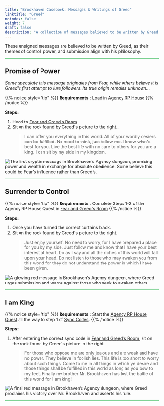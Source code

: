 ```yaml
---
title: "Brookhaven Casebook: Messages & Writings of Greed"
linktitle: "Greed"
noindex: false
weight: 7
draft: false
description: "A collection of messages believed to be written by Greed, revealing his influence over Brookhaven, his philosophy of power, and his battle against Mr. Brookhaven."
---
```


These unsigned messages are believed to be written by Greed, as their themes of control, power, and submission align with his philosophy.


<hr style="background-color: #28b44c" size=8>

## Promise of Power

_Some speculate this message originates from Fear, while others believe it is Greed's first attempt to lure followers. Its true origin remains unknown..._

{{% notice style="tip" %}}
**Requirements** : Load in [Agency RP House](/lore/quests/agency_coffin_portal/getting_started/)
{{% /notice %}}

**Steps:**

1. Head to [Fear and Greed's Room](/lore/quests/agency_coffin_portal/fear_and_greed/)
2. Sit on the rock found by Greed's picture to the right..
    > I can offer you everything in this world. All of your wordly desiers can be fulfilled. No need to think, just follow me. I know what's best for you. Live the best life with no care to others for you are a king. I can sit by my side in my kingdom.

![The first cryptic message in Brookhaven’s Agency dungeon, promising power and wealth in exchange for absolute obedience. Some believe this could be Fear’s influence rather than Greed’s.](/images/agency_coffin_portal_quest/agency_dungeon_message_promise_of_power.webp?height=200px) 

<hr style="background-color: #28b44c" size=8>

## Surrender to Control

{{% notice style="tip" %}}
**Requirements** : Complete Steps 1-2 of the Agency RP House Quest in [Fear and Greed's Room](/lore/quests/agency_coffin_portal/fear_and_greed/)
{{% /notice %}}

**Steps:**

1. Once you have turned the correct curtains black.
2. Sit on the rock found by Greed's picture to the right.
    > Just enjoy yourself. No need to worry, for I have prepared a place for you by my side. Just follow me and know that I have your best interest at heart. Do as I say and all the riches of this world will fall upon your head. Do not listen to those who may awaken you from this world for they do not understand the power in which I have been given.

![A glowing red message in Brookhaven’s Agency dungeon, where Greed urges submission and warns against those who seek to awaken others.](/images/agency_coffin_portal_quest/agency_dungeon_message_surrender_to_control.webp?height=200px) 

<hr style="background-color: #28b44c" size=8>

## I am King

{{% notice style="tip" %}}
**Requirements** : Start the [Agency RP House Quest](/lore/quests/agency_coffin_portal/getting_started/) all the way to step 1 of [Sync Codes](/lore/quests/agency_coffin_portal/sync_codes/).
{{% /notice %}}

**Steps:**

1. After entering the correct sync code in [Fear and Greed's Room](/lore/quests/agency_coffin_portal/fear_and_greed/), sit on the rock found by Greed's picture to the right.
    > For those who oppose me are only jealous and are weak and have no power. They believe in foolish lies. This life is too short to worry about such things. Come to me in all things in which ye desire and those things shall be fulfilled in this world as long as you bow to my feet. Finally my brother Mr. Brookhaven has lost the battle of this world for I am king!

![A final red message in Brookhaven’s Agency dungeon, where Greed proclaims his victory over Mr. Brookhaven and asserts his rule.](/images/agency_coffin_portal_quest/agency_dungeon_message_greed_declares_victory.webp?height=200px) 

<hr style="background-color: #28b44c" size=8>